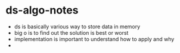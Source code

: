 # ds-algo-notes

- ds is basically various way to store data in memory
- big o is to find out the solution is best or worst
- implementation is important to understand how to apply and why
- 
